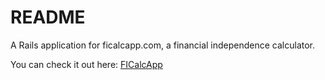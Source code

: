 # README

A Rails application for ficalcapp.com, a financial independence calculator.

You can check it out here: [FICalcApp](https://ficalc-app.herokuapp.com/)
